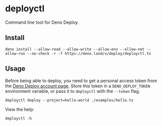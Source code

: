 # deployctl

Command line tool for Deno Deploy.

## Install

```shell
deno install --allow-read --allow-write --allow-env --allow-net --allow-run --no-check -r -f https://deno.land/x/deploy/deployctl.ts
```

## Usage

Before being able to deploy, you need to get a personal access token from the
[Deno Deploy account page](https://dash.deno.com/account). Store this token in a
`DENO_DEPLOY_TOKEN` environment variable, or pass it to `deployctl` with the
`--token` flag.

```shell
deployctl deploy --project=hello-world ./examples/hello.ts
```

View the help:

```shell
deployctl -h
```

